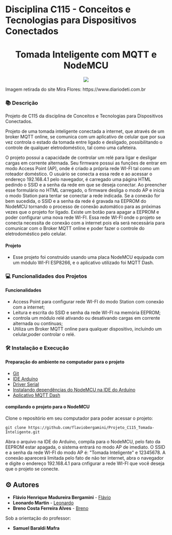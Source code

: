 # Disciplina C115 - Conceitos e Tecnologias para Dispositivos Conectados

<h1 align="center">Tomada Inteligente com MQTT e NodeMCU</h1>

<p align="center">
    <img src="https://www.diariodeti.com.br/wp-content/uploads/2017/10/IoT-06-948x640.png">
</p>
Imagem retirada do site Mira Flores: https://www.diariodeti.com.br

### :books: Descrição

<p>Projeto de C115 da disciplina de Conceitos e Tecnologias para Dispositivos Conectados.</p>
<p>Projeto de uma tomada inteligente conectada a internet, que através de um broker MQTT online, se comunica com um aplicativo de celular que por sua vez controla o estado da tomada entre ligado e desligado, possibilitando o controle de qualquer eletrodoméstico, tal como uma cafeteira.</p>
<p>O projeto possui a capacidade de controlar um relé para ligar e desligar cargas em corrente alternada. Seu firmware possui as funções de entrar em modo Access Point (AP), onde é criado a própria rede WI-FI tal como um roteador doméstico. O usuário se conecta a essa rede e ao acessar o endereço 192.168.4.1 pelo navegador, é carregado uma página HTML pedindo o SSID e a senha da rede em que se deseja conectar. Ao preencher esse formulário no HTML carregado, o firmware desliga o modo AP e inicia o modo Station para tentar se conectar a rede indicada. Se a conexão for bem sucedida, o SSID e a senha da rede é gravada na EEPROM do NodeMCU tornando o processo de conexão automático para as próximas vezes que o projeto for ligado. Existe um botão para apagar a EEPROM e poder configurar uma nova rede WI-FI. Essa rede WI-FI onde o projeto se conecta necessita de conexão com a internet pois ela será necessária para comunicar com o Broker MQTT online e poder fazer o controle do eletrodoméstico pelo celular.</p>

#### Projeto
- Esse projeto foi construído usando uma placa NodeMCU equipada com um módulo WI-FI ESP8266, e o aplicativo utilizado foi MQTT Dash.

### :computer: Funcionalidades dos Projetos
#### Funcionalidades
- Access Point para configurar rede WI-FI do modo Station com conexão com a internet;
- Leitura e escrita do SSID e senha da rede WI-FI na memória EEPROM;
- controla um módulo relé ativando ou desativando cargas em corrente alternada ou contínuas;
- Utiliza um Broker MQTT online para qualquer dispositivo, incluindo um celular,poder controlar o relé.

### :hammer_and_wrench: Instalação e Execução
#### Preparação do ambiente no computador para o projeto
- [Git](https://git-scm.com/)
- [IDE Arduíno](https://www.arduino.cc/en/software)
- [Driver Serial](https://www.robocore.net/tutoriais/instalando-driver-do-nodemcu)
- [Instalando dependências do NodeMCU na IDE do Arduíno](https://www.robocore.net/tutoriais/como-programar-nodemcu-arduino-ide)
- [Aplicativo MQTT Dash](https://play.google.com/store/apps/details?id=net.routix.mqttdash&hl=pt_BR&gl=US)

#### compilando o projeto para o NodeMCU
Clone o repositório em seu computador para poder acessar o projeto:
```
git clone https://github.com/flaviobergamini/Projeto_C115_Tomada-Inteligente.git
```
Abra o arquivo na IDE do Arduíno, compila para o NodeMCU, pelo fato da EEPROM estar apagada, o sistema entrará no modo AP de imediato.
O SSID e a senha da rede WI-FI do modo AP é: "Tomada Inteligente" e 12345678. A conexão aparecerá limitada pelo fato de não ter internet, abra o navegador e digite o endereço 192.168.4.1 para cnfigurar a rede WI-FI que você deseja que o projeto se conecte.    

## :gear: Autores

* **Flávio Henrique Madureira Bergamini** - [Flávio](https://github.com/flaviobergamini)
* **Leonardo Martin** - [Leonardo](https://github.com/LeoMokey)
* **Breno Costa Ferreira Alves** - [Breno](https://github.com/Chubanga)

Sob a orientação do professor:
* **Samuel Baraldi Mafra**
